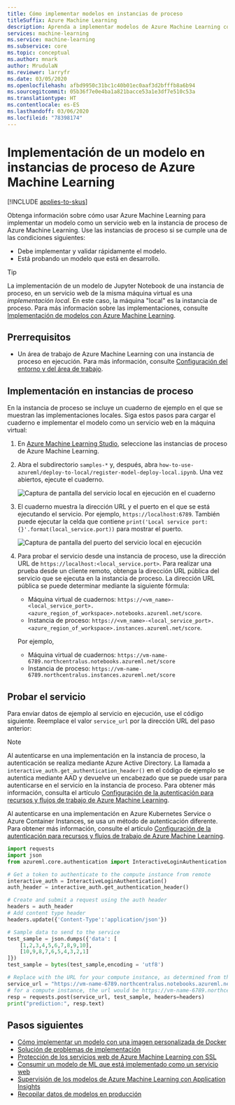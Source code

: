 ```yaml
---
title: Cómo implementar modelos en instancias de proceso
titleSuffix: Azure Machine Learning
description: Aprenda a implementar modelos de Azure Machine Learning como un servicio web con instancias de proceso.
services: machine-learning
ms.service: machine-learning
ms.subservice: core
ms.topic: conceptual
ms.author: mnark
author: MrudulaN
ms.reviewer: larryfr
ms.date: 03/05/2020
ms.openlocfilehash: afbd9950c31bc1c40b01ec0aaf3d2bfffb8a6b94
ms.sourcegitcommit: 05b36f7e0e4ba1a821bacce53a1e3df7e510c53a
ms.translationtype: HT
ms.contentlocale: es-ES
ms.lasthandoff: 03/06/2020
ms.locfileid: "78398174"
---
```

# <a name="deploy-a-model-to-azure-machine-learning-compute-instances"></a>Implementación de un modelo en instancias de proceso de Azure Machine Learning

[!INCLUDE [applies-to-skus](../../includes/aml-applies-to-basic-enterprise-sku.md)]

Obtenga información sobre cómo usar Azure Machine Learning para implementar un modelo como un servicio web en la instancia de proceso de Azure Machine Learning. Use las instancias de proceso si se cumple una de las condiciones siguientes:

- Debe implementar y validar rápidamente el modelo.
- Está probando un modelo que está en desarrollo.

> [!TIP]
> La implementación de un modelo de Jupyter Notebook de una instancia de proceso, en un servicio web de la misma máquina virtual es una _implementación local_. En este caso, la máquina "local" es la instancia de proceso. Para más información sobre las implementaciones, consulte [Implementación de modelos con Azure Machine Learning](how-to-deploy-and-where.md).

## <a name="prerequisites"></a>Prerrequisitos

- Un área de trabajo de Azure Machine Learning con una instancia de proceso en ejecución. Para más información, consulte [Configuración del entorno y del área de trabajo](tutorial-1st-experiment-sdk-setup.md).

## <a name="deploy-to-the-compute-instances"></a>Implementación en instancias de proceso

En la instancia de proceso se incluye un cuaderno de ejemplo en el que se muestran las implementaciones locales. Siga estos pasos para cargar el cuaderno e implementar el modelo como un servicio web en la máquina virtual:

1. En [Azure Machine Learning Studio](https://ml.azure.com), seleccione las instancias de proceso de Azure Machine Learning.

1. Abra el subdirectorio `samples-*` y, después, abra `how-to-use-azureml/deploy-to-local/register-model-deploy-local.ipynb`. Una vez abiertos, ejecute el cuaderno.

    ![Captura de pantalla del servicio local en ejecución en el cuaderno](./media/how-to-deploy-local-container-notebook-vm/deploy-local-service.png)

1. El cuaderno muestra la dirección URL y el puerto en el que se está ejecutando el servicio. Por ejemplo, `https://localhost:6789`. También puede ejecutar la celda que contiene `print('Local service port: {}'.format(local_service.port))` para mostrar el puerto.

    ![Captura de pantalla del puerto del servicio local en ejecución](./media/how-to-deploy-local-container-notebook-vm/deploy-local-service-port.png)

1. Para probar el servicio desde una instancia de proceso, use la dirección URL de `https://localhost:<local_service.port>`. Para realizar una prueba desde un cliente remoto, obtenga la dirección URL pública del servicio que se ejecuta en la instancia de proceso. La dirección URL pública se puede determinar mediante la siguiente fórmula: 
    * Máquina virtual de cuadernos: `https://<vm_name>-<local_service_port>.<azure_region_of_workspace>.notebooks.azureml.net/score`. 
    * Instancia de proceso: `https://<vm_name>-<local_service_port>.<azure_region_of_workspace>.instances.azureml.net/score`. 

    Por ejemplo, 
    * Máquina virtual de cuadernos: `https://vm-name-6789.northcentralus.notebooks.azureml.net/score` 
    * Instancia de proceso: `https://vm-name-6789.northcentralus.instances.azureml.net/score`

## <a name="test-the-service"></a>Probar el servicio

Para enviar datos de ejemplo al servicio en ejecución, use el código siguiente. Reemplace el valor `service_url` por la dirección URL del paso anterior:

> [!NOTE]
> Al autenticarse en una implementación en la instancia de proceso, la autenticación se realiza mediante Azure Active Directory. La llamada a `interactive_auth.get_authentication_header()` en el código de ejemplo se autentica mediante AAD y devuelve un encabezado que se puede usar para autenticarse en el servicio en la instancia de proceso. Para obtener más información, consulta el artículo [Configuración de la autenticación para recursos y flujos de trabajo de Azure Machine Learning](how-to-setup-authentication.md#interactive-authentication).
>
> Al autenticarse en una implementación en Azure Kubernetes Service o Azure Container Instances, se usa un método de autenticación diferente. Para obtener más información, consulte el artículo [Configuración de la autenticación para recursos y flujos de trabajo de Azure Machine Learning](how-to-setup-authentication.md#web-service-authentication).

```python
import requests
import json
from azureml.core.authentication import InteractiveLoginAuthentication

# Get a token to authenticate to the compute instance from remote
interactive_auth = InteractiveLoginAuthentication()
auth_header = interactive_auth.get_authentication_header()

# Create and submit a request using the auth header
headers = auth_header
# Add content type header
headers.update({'Content-Type':'application/json'})

# Sample data to send to the service
test_sample = json.dumps({'data': [
    [1,2,3,4,5,6,7,8,9,10],
    [10,9,8,7,6,5,4,3,2,1]
]})
test_sample = bytes(test_sample,encoding = 'utf8')

# Replace with the URL for your compute instance, as determined from the previous section
service_url = "https://vm-name-6789.northcentralus.notebooks.azureml.net/score"
# for a compute instance, the url would be https://vm-name-6789.northcentralus.instances.azureml.net/score
resp = requests.post(service_url, test_sample, headers=headers)
print("prediction:", resp.text)
```

## <a name="next-steps"></a>Pasos siguientes

* [Cómo implementar un modelo con una imagen personalizada de Docker](how-to-deploy-custom-docker-image.md)
* [Solución de problemas de implementación](how-to-troubleshoot-deployment.md)
* [Protección de los servicios web de Azure Machine Learning con SSL](how-to-secure-web-service.md)
* [Consumir un modelo de ML que está implementado como un servicio web](how-to-consume-web-service.md)
* [Supervisión de los modelos de Azure Machine Learning con Application Insights](how-to-enable-app-insights.md)
* [Recopilar datos de modelos en producción](how-to-enable-data-collection.md)